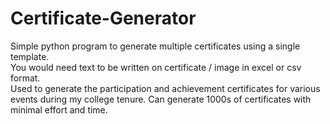 # Certificate-Generator
Simple python program to generate multiple certificates using a single template. <br>
You would need text to be written on certificate / image in excel or csv format. <br>
Used to generate the participation and achievement certificates for various events during my college tenure.
Can generate 1000s of certificates with minimal effort and time.
